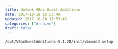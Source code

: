 ```yaml
---
title: Unfunk VBox Guest Additions
date: 2017-10-18 15:53:49
updated: 2017-10-18 11:53:49
categories: ["Archive"]
draft: false
---
```


`/opt/VBoxGuestAdditions-5.1.28/init/vboxadd setup`